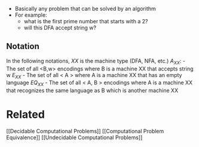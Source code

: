 - Basically any problem that can be solved by an algorithm
- For example:
	- what is the first prime number that starts with a 2?
	- will this DFA accept string w?

## Notation
In the following notations, $XX$ is the machine type (DFA, NFA, etc.)
$A_{XX}$: 
	- The set of all <B,w> encodings where B is a machine XX that accepts string w
$E_{XX}$
	- The set of all < A > where A is a machine XX that has an empty language
$EQ_{XX}$ 
	- The set of all < A, B > encodings where A is a machine XX that recognizes the same language as B which is another machine XX

# Related
[[Decidable Computational Problems]]
[[Computational Problem Equivalence]]
[[Undecidable Computational Problems]]
